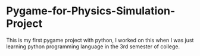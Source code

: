 # Pygame-for-Physics-Simulation-Project
This is my first pygame project with python, I worked on this when I was just learning python programming language in the 3rd semester of college.
